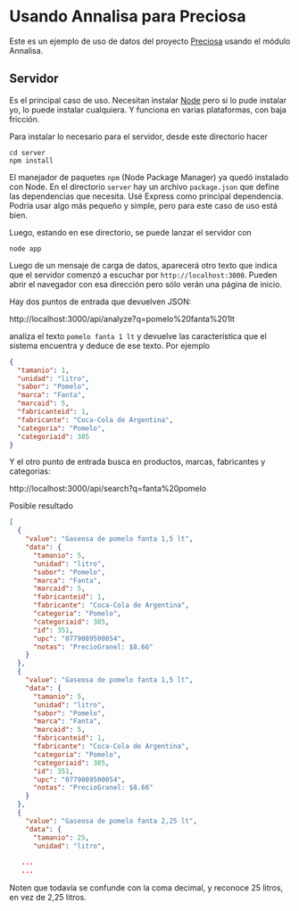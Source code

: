 # Usando Annalisa para Preciosa

Este es un ejemplo de uso de datos del proyecto [Preciosa](https://github.com/mgaitan/preciosa)
 usando el módulo Annalisa.

 
## Servidor

Es el principal caso de uso. Necesitan instalar [Node](http://nodejs.org/) pero si lo pude
instalar yo, lo puede instalar cualquiera. Y funciona en varias plataformas, con baja fricción.

Para instalar lo necesario para el servidor, desde este directorio hacer

```
cd server
npm install
```

El manejador de paquetes `npm` (Node Package Manager) ya quedó instalado con Node. En el directorio
`server` hay un archivo `package.json` que define las dependencias que necesita. Usé Express como
principal dependencia. Podría usar algo más pequeño y simple, pero para este caso de uso está bien.

Luego, estando en ese directorio, se puede lanzar el servidor con
```
node app
```

Luego de un mensaje de carga de datos, aparecerá otro texto que indica que el servidor comenzó
a escuchar por `http://localhost:3000`. Pueden abrir el navegador con esa dirección pero sólo
verán una página de inicio.

Hay dos puntos de entrada que devuelven JSON:

http://localhost:3000/api/analyze?q=pomelo%20fanta%201lt

analiza el texto `pomelo fanta 1 lt` y devuelve las característica que el sistema encuentra
y deduce de ese texto. Por ejemplo

```json
{
  "tamanio": 1,
  "unidad": "litro",
  "sabor": "Pomelo",
  "marca": "Fanta",
  "marcaid": 5,
  "fabricanteid": 1,
  "fabricante": "Coca-Cola de Argentina",
  "categoria": "Pomelo",
  "categoriaid": 385
}
```

Y el otro punto de entrada busca en productos, marcas, fabricantes y categorias:

http://localhost:3000/api/search?q=fanta%20pomelo

Posible resultado

```json
[
  {
    "value": "Gaseosa de pomelo fanta 1,5 lt",
    "data": {
      "tamanio": 5,
      "unidad": "litro",
      "sabor": "Pomelo",
      "marca": "Fanta",
      "marcaid": 5,
      "fabricanteid": 1,
      "fabricante": "Coca-Cola de Argentina",
      "categoria": "Pomelo",
      "categoriaid": 385,
      "id": 351,
      "upc": "0779089500054",
      "notas": "PrecioGranel: $8.66"
    }
  },
  {
    "value": "Gaseosa de pomelo fanta 1,5 lt",
    "data": {
      "tamanio": 5,
      "unidad": "litro",
      "sabor": "Pomelo",
      "marca": "Fanta",
      "marcaid": 5,
      "fabricanteid": 1,
      "fabricante": "Coca-Cola de Argentina",
      "categoria": "Pomelo",
      "categoriaid": 385,
      "id": 351,
      "upc": "0779089500054",
      "notas": "PrecioGranel: $8.66"
    }
  },
  {
    "value": "Gaseosa de pomelo fanta 2,25 lt",
    "data": {
      "tamanio": 25,
      "unidad": "litro",
      
   ...
   ...
```

Noten que todavía se confunde con la coma decimal, y reconoce 25 litros, en vez de 2,25 litros.


